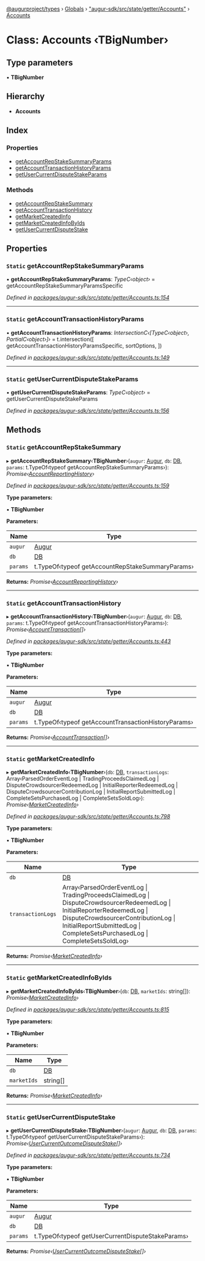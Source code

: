 [@augurproject/types](../README.md) › [Globals](../globals.md) › ["augur-sdk/src/state/getter/Accounts"](../modules/_augur_sdk_src_state_getter_accounts_.md) › [Accounts](_augur_sdk_src_state_getter_accounts_.accounts.md)

# Class: Accounts ‹**TBigNumber**›

## Type parameters

▪ **TBigNumber**

## Hierarchy

* **Accounts**

## Index

### Properties

* [getAccountRepStakeSummaryParams](_augur_sdk_src_state_getter_accounts_.accounts.md#static-getaccountrepstakesummaryparams)
* [getAccountTransactionHistoryParams](_augur_sdk_src_state_getter_accounts_.accounts.md#static-getaccounttransactionhistoryparams)
* [getUserCurrentDisputeStakeParams](_augur_sdk_src_state_getter_accounts_.accounts.md#static-getusercurrentdisputestakeparams)

### Methods

* [getAccountRepStakeSummary](_augur_sdk_src_state_getter_accounts_.accounts.md#static-getaccountrepstakesummary)
* [getAccountTransactionHistory](_augur_sdk_src_state_getter_accounts_.accounts.md#static-getaccounttransactionhistory)
* [getMarketCreatedInfo](_augur_sdk_src_state_getter_accounts_.accounts.md#static-getmarketcreatedinfo)
* [getMarketCreatedInfoByIds](_augur_sdk_src_state_getter_accounts_.accounts.md#static-getmarketcreatedinfobyids)
* [getUserCurrentDisputeStake](_augur_sdk_src_state_getter_accounts_.accounts.md#static-getusercurrentdisputestake)

## Properties

### `Static` getAccountRepStakeSummaryParams

▪ **getAccountRepStakeSummaryParams**: *TypeC‹object›* = getAccountRepStakeSummaryParamsSpecific

*Defined in [packages/augur-sdk/src/state/getter/Accounts.ts:154](https://github.com/AugurProject/augur/blob/88b6e76efb/packages/augur-sdk/src/state/getter/Accounts.ts#L154)*

___

### `Static` getAccountTransactionHistoryParams

▪ **getAccountTransactionHistoryParams**: *IntersectionC‹[TypeC‹object›, PartialC‹object›]›* = t.intersection([
    getAccountTransactionHistoryParamsSpecific,
    sortOptions,
  ])

*Defined in [packages/augur-sdk/src/state/getter/Accounts.ts:149](https://github.com/AugurProject/augur/blob/88b6e76efb/packages/augur-sdk/src/state/getter/Accounts.ts#L149)*

___

### `Static` getUserCurrentDisputeStakeParams

▪ **getUserCurrentDisputeStakeParams**: *TypeC‹object›* = getUserCurrentDisputeStakeParams

*Defined in [packages/augur-sdk/src/state/getter/Accounts.ts:156](https://github.com/AugurProject/augur/blob/88b6e76efb/packages/augur-sdk/src/state/getter/Accounts.ts#L156)*

## Methods

### `Static` getAccountRepStakeSummary

▸ **getAccountRepStakeSummary**‹**TBigNumber**›(`augur`: [Augur](_augur_sdk_src_augur_.augur.md), `db`: [DB](_augur_sdk_src_state_db_db_.db.md), `params`: t.TypeOf‹typeof getAccountRepStakeSummaryParams›): *Promise‹[AccountReportingHistory](../interfaces/_augur_sdk_src_state_getter_accounts_.accountreportinghistory.md)›*

*Defined in [packages/augur-sdk/src/state/getter/Accounts.ts:159](https://github.com/AugurProject/augur/blob/88b6e76efb/packages/augur-sdk/src/state/getter/Accounts.ts#L159)*

**Type parameters:**

▪ **TBigNumber**

**Parameters:**

Name | Type |
------ | ------ |
`augur` | [Augur](_augur_sdk_src_augur_.augur.md) |
`db` | [DB](_augur_sdk_src_state_db_db_.db.md) |
`params` | t.TypeOf‹typeof getAccountRepStakeSummaryParams› |

**Returns:** *Promise‹[AccountReportingHistory](../interfaces/_augur_sdk_src_state_getter_accounts_.accountreportinghistory.md)›*

___

### `Static` getAccountTransactionHistory

▸ **getAccountTransactionHistory**‹**TBigNumber**›(`augur`: [Augur](_augur_sdk_src_augur_.augur.md), `db`: [DB](_augur_sdk_src_state_db_db_.db.md), `params`: t.TypeOf‹typeof getAccountTransactionHistoryParams›): *Promise‹[AccountTransaction](../interfaces/_augur_sdk_src_state_getter_accounts_.accounttransaction.md)[]›*

*Defined in [packages/augur-sdk/src/state/getter/Accounts.ts:443](https://github.com/AugurProject/augur/blob/88b6e76efb/packages/augur-sdk/src/state/getter/Accounts.ts#L443)*

**Type parameters:**

▪ **TBigNumber**

**Parameters:**

Name | Type |
------ | ------ |
`augur` | [Augur](_augur_sdk_src_augur_.augur.md) |
`db` | [DB](_augur_sdk_src_state_db_db_.db.md) |
`params` | t.TypeOf‹typeof getAccountTransactionHistoryParams› |

**Returns:** *Promise‹[AccountTransaction](../interfaces/_augur_sdk_src_state_getter_accounts_.accounttransaction.md)[]›*

___

### `Static` getMarketCreatedInfo

▸ **getMarketCreatedInfo**‹**TBigNumber**›(`db`: [DB](_augur_sdk_src_state_db_db_.db.md), `transactionLogs`: Array‹ParsedOrderEventLog | TradingProceedsClaimedLog | DisputeCrowdsourcerRedeemedLog | InitialReporterRedeemedLog | DisputeCrowdsourcerContributionLog | InitialReportSubmittedLog | CompleteSetsPurchasedLog | CompleteSetsSoldLog›): *Promise‹[MarketCreatedInfo](../interfaces/_augur_sdk_src_state_getter_accounts_.marketcreatedinfo.md)›*

*Defined in [packages/augur-sdk/src/state/getter/Accounts.ts:798](https://github.com/AugurProject/augur/blob/88b6e76efb/packages/augur-sdk/src/state/getter/Accounts.ts#L798)*

**Type parameters:**

▪ **TBigNumber**

**Parameters:**

Name | Type |
------ | ------ |
`db` | [DB](_augur_sdk_src_state_db_db_.db.md) |
`transactionLogs` | Array‹ParsedOrderEventLog &#124; TradingProceedsClaimedLog &#124; DisputeCrowdsourcerRedeemedLog &#124; InitialReporterRedeemedLog &#124; DisputeCrowdsourcerContributionLog &#124; InitialReportSubmittedLog &#124; CompleteSetsPurchasedLog &#124; CompleteSetsSoldLog› |

**Returns:** *Promise‹[MarketCreatedInfo](../interfaces/_augur_sdk_src_state_getter_accounts_.marketcreatedinfo.md)›*

___

### `Static` getMarketCreatedInfoByIds

▸ **getMarketCreatedInfoByIds**‹**TBigNumber**›(`db`: [DB](_augur_sdk_src_state_db_db_.db.md), `marketIds`: string[]): *Promise‹[MarketCreatedInfo](../interfaces/_augur_sdk_src_state_getter_accounts_.marketcreatedinfo.md)›*

*Defined in [packages/augur-sdk/src/state/getter/Accounts.ts:815](https://github.com/AugurProject/augur/blob/88b6e76efb/packages/augur-sdk/src/state/getter/Accounts.ts#L815)*

**Type parameters:**

▪ **TBigNumber**

**Parameters:**

Name | Type |
------ | ------ |
`db` | [DB](_augur_sdk_src_state_db_db_.db.md) |
`marketIds` | string[] |

**Returns:** *Promise‹[MarketCreatedInfo](../interfaces/_augur_sdk_src_state_getter_accounts_.marketcreatedinfo.md)›*

___

### `Static` getUserCurrentDisputeStake

▸ **getUserCurrentDisputeStake**‹**TBigNumber**›(`augur`: [Augur](_augur_sdk_src_augur_.augur.md), `db`: [DB](_augur_sdk_src_state_db_db_.db.md), `params`: t.TypeOf‹typeof getUserCurrentDisputeStakeParams›): *Promise‹[UserCurrentOutcomeDisputeStake](../interfaces/_augur_sdk_src_state_getter_accounts_.usercurrentoutcomedisputestake.md)[]›*

*Defined in [packages/augur-sdk/src/state/getter/Accounts.ts:734](https://github.com/AugurProject/augur/blob/88b6e76efb/packages/augur-sdk/src/state/getter/Accounts.ts#L734)*

**Type parameters:**

▪ **TBigNumber**

**Parameters:**

Name | Type |
------ | ------ |
`augur` | [Augur](_augur_sdk_src_augur_.augur.md) |
`db` | [DB](_augur_sdk_src_state_db_db_.db.md) |
`params` | t.TypeOf‹typeof getUserCurrentDisputeStakeParams› |

**Returns:** *Promise‹[UserCurrentOutcomeDisputeStake](../interfaces/_augur_sdk_src_state_getter_accounts_.usercurrentoutcomedisputestake.md)[]›*
